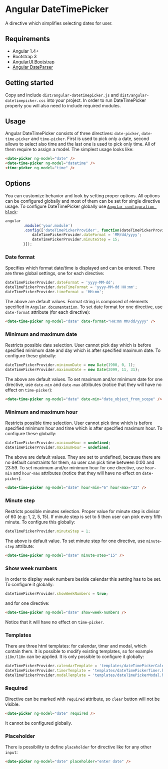 # Angular DateTimePicker

A directive which simplifies selecting dates for user.


## Requirements
* Angular 1.4+
* Bootstrap 3
* [AngularUI Bootstrap](https://angular-ui.github.io/bootstrap/)
* [Angular DateParser](https://github.com/dnasir/angular-dateParser)

## Getting started
Copy and include `dist/angular-datetimepicker.js` and `dist/angular-datetimepicker.css` into your project. In order to run DateTimePicker properly you will also need to include required modules.

## Usage
Angular DateTimePicker consists of three directives: `date-picker`, `date-time-picker` and `time-picker`. First is used to pick only a date, second allows to select also time and the last one is used to pick only time. All of them require to assign a model. The simplest usage looks like:
```html
<date-picker ng-model="date" />
<date-time-picker ng-model="datetime" />
<time-picker ng-model="time" />
```

## Options
You can customize behavior and look by setting proper options. All options can be configured globally and most of them can be set for single directive usage. To configure DateTimePicker globally use [`Angular configuration block`](https://docs.angularjs.org/guide/module):
```javascript
angular
		.module('your.module')
		.config(['dateTimePickerProvider', function(dateTimePickerProvider) {
		    dateTimePickerProvider.dateFormat = 'MM/dd/yyyy';
		    dateTimePickerProvider.minuteStep = 15;
		}]);
```

### Date format
Specifies which format date/time is displayed and can be entered. There are three global settings, one for each directive:
```javascript
dateTimePickerProvider.dateFormat = 'yyyy-MM-dd';
dateTimePickerProvider.dateTimeFormat = 'yyyy-MM-dd HH:mm';
dateTimePickerProvider.timeFormat = 'HH:mm';
```
The above are default values. Format string is composed of elements specified in [`Angular documentation`](https://docs.angularjs.org/api/ng/filter/date). To set date format for one directive, use `date-format` attribute (for each directive):
```html
<date-time-picker ng-model="date" date-format="HH:mm MM/dd/yyyy" />
```

### Minimum and maximum date
Restricts possible date selection. User cannot pick day which is before specified minimum date and day which is after specified maximum date. To configure these globally:
```javascript
dateTimePickerProvider.minimumDate = new Date(1900, 0, 1);
dateTimePickerProvider.maximumDate = new Date(2099, 11, 31);
```
The above are default values. To set maximum and/or minimum date for one directive, use `date-min` and `date-max` attributes (notice that they will have no effect on `time-picker`):
```html
<date-time-picker ng-model="date" date-min="date_object_from_scope" />
```

### Minimum and maximum hour
Restricts possible time selection. User cannot pick time which is before specified minimum hour and time which is after specified maximum hour. To configure these globally:
```javascript
dateTimePickerProvider.minimumHour = undefined;
dateTimePickerProvider.maximumHour = undefined;
```
The above are default values. They are set to undefined, because there are no default constraints for them, so user can pick time between 0:00 and 23:59. To set maximum and/or minimum hour for one directive, use `hour-min` and `hour-max` attributes (notice that they will have no effect on `date-picker`):
```html
<date-time-picker ng-model="date" hour-min="6" hour-max="22" />
```

### Minute step
Restricts possible minutes selection. Proper value for minute step is divisor of 60 (e.g: 1, 2, 5, 15). If minute step is set to 5 then user can pick every fifth minute. To configure this globally:
```javascript
dateTimePickerProvider.minuteStep = 1;
```
The above is default value. To set minute step for one directive, use `minute-step` attribute:
```html
<date-time-picker ng-model="date" minute-steo="15" />
```

### Show week numbers
In order to display week numbers beside calendar this setting has to be set. To configure it globally:
```javascript
dateTimePickerProvider.showWeekNumbers = true;
```
and for one directive:
```html
<date-time-picker ng-model="date" show-week-numbers />
```
Notice that it will have no effect on `time-picker`.

### Templates
There are three html templates: for calendar, timer and modal, which contain them. It is possible to modify existing templates, so for example `i18n/l10n` can be applied. It is only possible to configure it globally:
```javascript
dateTimePickerProvider.calendarTemplate = 'templates/dateTimePickerCalendar.html';
dateTimePickerProvider.timerTemplate = 'templates/dateTimePickerTimer.html';
dateTimePickerProvider.modalTemplate = 'templates/dateTimePickerModal.html';
```

### Required
Directive can be marked with `required` attribute, so `clear` button will not be visible.
```html
<date-picker ng-model="date" required />
```
It cannot be configured globally.

### Placeholder
There is possibility to define `placeholder` for directive like for any other `input`:
```html
<date-picker ng-model="date" placeholder="enter date" />
```
